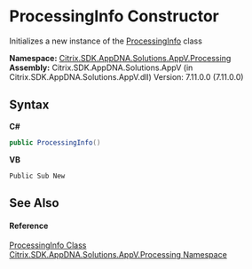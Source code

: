 # ProcessingInfo Constructor 
 

Initializes a new instance of the <a href="cca432f4-d0f8-7df7-7d56-6a77760a0d7f">ProcessingInfo</a> class

**Namespace:**&nbsp;<a href="e89d7bb5-69e7-7aff-5732-d06b09ac746d">Citrix.SDK.AppDNA.Solutions.AppV.Processing</a><br />**Assembly:**&nbsp;Citrix.SDK.AppDNA.Solutions.AppV (in Citrix.SDK.AppDNA.Solutions.AppV.dll) Version: 7.11.0.0 (7.11.0.0)

## Syntax

**C#**
```csharp
public ProcessingInfo()
```

**VB**
```vbnet
Public Sub New
```


## See Also


#### Reference
<a href="cca432f4-d0f8-7df7-7d56-6a77760a0d7f">ProcessingInfo Class</a><br /><a href="e89d7bb5-69e7-7aff-5732-d06b09ac746d">Citrix.SDK.AppDNA.Solutions.AppV.Processing Namespace</a><br />